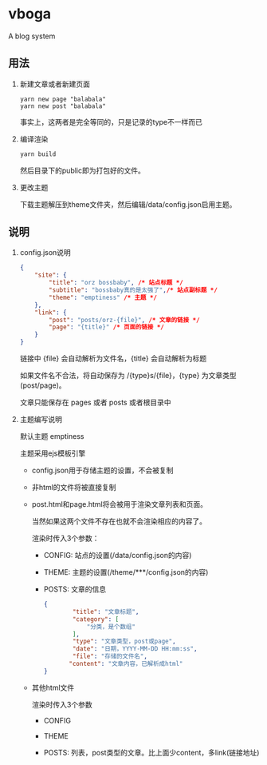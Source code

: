 # vboga
A blog system

## 用法

1.   新建文章或者新建页面

     ```base
     yarn new page "balabala"
     yarn new post "balabala"
     ```

     事实上，这两者是完全等同的，只是记录的type不一样而已

2.   编译渲染

     ```bash
     yarn build
     ```

     然后目录下的public即为打包好的文件。

3.   更改主题

     下载主题解压到theme文件夹，然后编辑/data/config.json启用主题。

## 说明

1.   config.json说明

     ```json
     {
         "site": {
             "title": "orz bossbaby", /* 站点标题 */
             "subtitle": "bossbaby真的是太强了",/* 站点副标题 */
             "theme": "emptiness" /* 主题 */
         },
         "link": {
             "post": "posts/orz-{file}", /* 文章的链接 */
             "page": "{title}" /* 页面的链接 */
         }
     }
     ```

     链接中 {file} 会自动解析为文件名，{title} 会自动解析为标题

     如果文件名不合法，将自动保存为 /{type}s/{file}，{type} 为文章类型(post/page)。

     文章只能保存在 pages 或者 posts 或者根目录中

2.   主题编写说明

     默认主题 emptiness

     主题采用ejs模板引擎

     -   config.json用于存储主题的设置，不会被复制

     -   非html的文件将被直接复制

     -   post.html和page.html将会被用于渲染文章列表和页面。

         当然如果这两个文件不存在也就不会渲染相应的内容了。

         渲染时传入3个参数：

         -   CONFIG: 站点的设置(/data/config.json的内容)

         -   THEME: 主题的设置(/theme/***/config.json的内容)

         -   POSTS: 文章的信息

             ```json
             {
                     "title": "文章标题",
                     "category": [
                         "分类，是个数组"
                     ],
                     "type": "文章类型，post或page",
                     "date": "日期，YYYY-MM-DD HH:mm:ss",
                     "file": "存储的文件名",
                 	"content": "文章内容，已解析成html"
             }
             ```

     -   其他html文件

         渲染时传入3个参数

         -   CONFIG

         -   THEME
         -   POSTS: 列表，post类型的文章。比上面少content，多link(链接地址)
